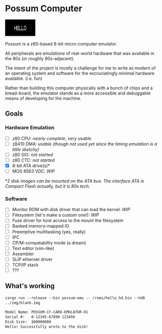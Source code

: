 # Possum Computer

![hello](hello.png)

Possum is a z80-based 8-bit micro-computer emulator.

All peripherals are emulations of real-world hardware
that was available in the 80s (or roughly 80s-adjacent).

The intent of the project is mostly a challenge for me to
write as modern of an operating system and software for
the excruciatingly minimal hardware available. (i.e. fun)

Rather than building this computer physically with a bunch
of chips and a bread-board, the emulator stands as a more
accessible and debuggable means of developing for the
machine.

## Goals

### Hardware Emulation
 
- [ ] z80 CPU: *nearly complete, very usable*
- [ ] z8410 DMA: *usable (though not used yet since the timing emulation is a little sketchy)*
- [ ] z80 SIO: *not started*
- [ ] z80 CTC: *not started*
- [X] 8-bit ATA drive(s)*
- [ ] MOS 8563 VDC: *WIP*

\**2 disk images can be mounted on the ATA bus.
The interface ATA is Compact Flash actually, but it is 80s tech.*

### Software

- [ ] Monitor ROM with disk driver that can load the kernel: *WIP*
- [ ] Filesystem (let's make a custom one!): *WIP*
- [ ] Fuse driver for host access to the mount the filesystem
- [ ] Banked memory-mapped IO
- [ ] Preemptive multitasking (yes, really)
- [ ] IPC
- [ ] CP/M-compatability mode (a dream)
- [ ] Text editor (vim-like)
- [ ] Assembler
- [ ] SLIP ethernet driver
- [ ] TCP/IP stack
- [ ] ???

## What's working

```
cargo run --release --bin possum-emu -- /roms/hello_hd.bin --hd0 ../img/blank.img
```

```
Model Name:	POSSUM-CF-CARD-EMULATOR-01
Serial #:	0-12345-67890-123456
Disk Size:	$00000080
Hello! Successfully wrote to the disk!
```